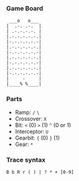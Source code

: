 ### Game Board

	 ___o   o___
	|  .-. .-.  |
	| .-.-.-.-. |
	|.-.-.-.-.-.|
	|-.-.-.-.-.-|
	|.-.-.-.-.-.|
	|-.-.-.-.-.-|
	|.-.-.-.-.-.|
	|-.-.-.-.-.-|
	|.-.-.-.-.-.|
	|-.-.-.-.-.-|
	|     -     |
	|____% %____|

### Parts

+ Ramp: `/` `\`
+ Crossover: `X`
+ Bit: `<` (0) `>` (1) `^` (0 or 1)
+ Interceptor: `U`
+ Gearbit: `{` (0) `}` (1)
+ Gear: `*`

### Trace syntax

`B b R r ( ) | ? * + [0-9]`
